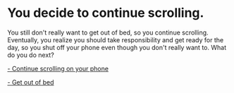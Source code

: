 # You decide to continue scrolling.

You still don't really want to get out of bed, so you continue scrolling. Eventually, you realize you should take responsibility and get ready for the day, so you shut off your phone even though you don't really want to. What do you do next?

[- Continue scrolling on your phone](../../Go-on-phone/go-on-phone.md)

[- Get out of bed](../../Get-out-of-bed/Get-out-of-bed.md)
